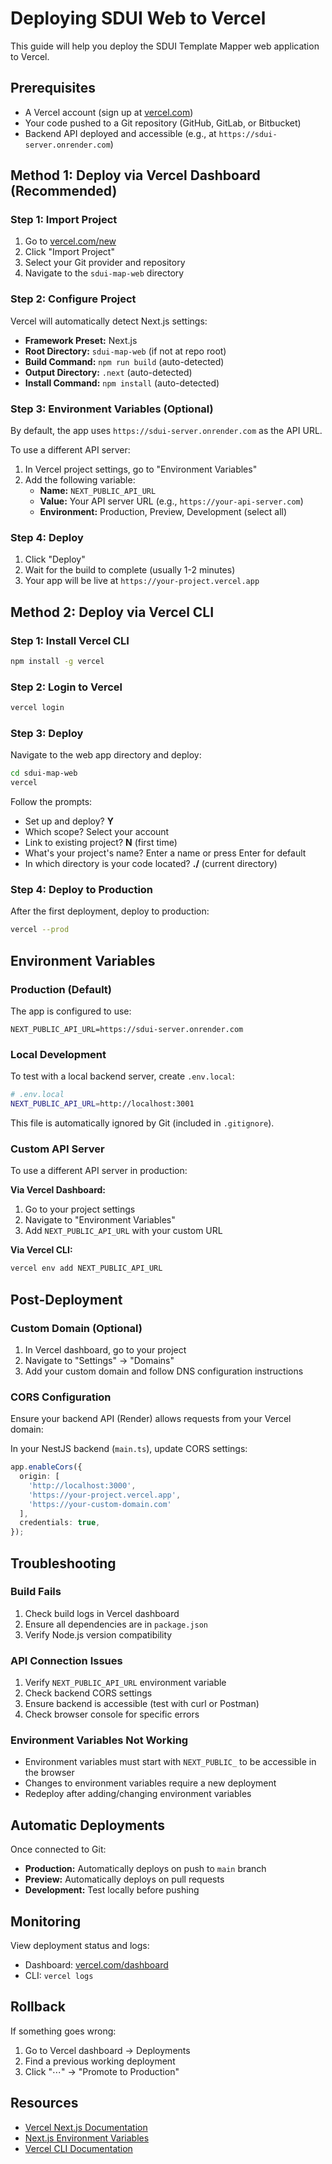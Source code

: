 # Deploying SDUI Web to Vercel

This guide will help you deploy the SDUI Template Mapper web application to Vercel.

## Prerequisites

- A Vercel account (sign up at [vercel.com](https://vercel.com))
- Your code pushed to a Git repository (GitHub, GitLab, or Bitbucket)
- Backend API deployed and accessible (e.g., at `https://sdui-server.onrender.com`)

## Method 1: Deploy via Vercel Dashboard (Recommended)

### Step 1: Import Project

1. Go to [vercel.com/new](https://vercel.com/new)
2. Click "Import Project"
3. Select your Git provider and repository
4. Navigate to the `sdui-map-web` directory

### Step 2: Configure Project

Vercel will automatically detect Next.js settings:

- **Framework Preset:** Next.js
- **Root Directory:** `sdui-map-web` (if not at repo root)
- **Build Command:** `npm run build` (auto-detected)
- **Output Directory:** `.next` (auto-detected)
- **Install Command:** `npm install` (auto-detected)

### Step 3: Environment Variables (Optional)

By default, the app uses `https://sdui-server.onrender.com` as the API URL.

To use a different API server:

1. In Vercel project settings, go to "Environment Variables"
2. Add the following variable:
   - **Name:** `NEXT_PUBLIC_API_URL`
   - **Value:** Your API server URL (e.g., `https://your-api-server.com`)
   - **Environment:** Production, Preview, Development (select all)

### Step 4: Deploy

1. Click "Deploy"
2. Wait for the build to complete (usually 1-2 minutes)
3. Your app will be live at `https://your-project.vercel.app`

## Method 2: Deploy via Vercel CLI

### Step 1: Install Vercel CLI

```bash
npm install -g vercel
```

### Step 2: Login to Vercel

```bash
vercel login
```

### Step 3: Deploy

Navigate to the web app directory and deploy:

```bash
cd sdui-map-web
vercel
```

Follow the prompts:
- Set up and deploy? **Y**
- Which scope? Select your account
- Link to existing project? **N** (first time)
- What's your project's name? Enter a name or press Enter for default
- In which directory is your code located? **./** (current directory)

### Step 4: Deploy to Production

After the first deployment, deploy to production:

```bash
vercel --prod
```

## Environment Variables

### Production (Default)

The app is configured to use:
```
NEXT_PUBLIC_API_URL=https://sdui-server.onrender.com
```

### Local Development

To test with a local backend server, create `.env.local`:

```bash
# .env.local
NEXT_PUBLIC_API_URL=http://localhost:3001
```

This file is automatically ignored by Git (included in `.gitignore`).

### Custom API Server

To use a different API server in production:

**Via Vercel Dashboard:**
1. Go to your project settings
2. Navigate to "Environment Variables"
3. Add `NEXT_PUBLIC_API_URL` with your custom URL

**Via Vercel CLI:**
```bash
vercel env add NEXT_PUBLIC_API_URL
```

## Post-Deployment

### Custom Domain (Optional)

1. In Vercel dashboard, go to your project
2. Navigate to "Settings" → "Domains"
3. Add your custom domain and follow DNS configuration instructions

### CORS Configuration

Ensure your backend API (Render) allows requests from your Vercel domain:

In your NestJS backend (`main.ts`), update CORS settings:

```typescript
app.enableCors({
  origin: [
    'http://localhost:3000',
    'https://your-project.vercel.app',
    'https://your-custom-domain.com'
  ],
  credentials: true,
});
```

## Troubleshooting

### Build Fails

1. Check build logs in Vercel dashboard
2. Ensure all dependencies are in `package.json`
3. Verify Node.js version compatibility

### API Connection Issues

1. Verify `NEXT_PUBLIC_API_URL` environment variable
2. Check backend CORS settings
3. Ensure backend is accessible (test with curl or Postman)
4. Check browser console for specific errors

### Environment Variables Not Working

- Environment variables must start with `NEXT_PUBLIC_` to be accessible in the browser
- Changes to environment variables require a new deployment
- Redeploy after adding/changing environment variables

## Automatic Deployments

Once connected to Git:

- **Production:** Automatically deploys on push to `main` branch
- **Preview:** Automatically deploys on pull requests
- **Development:** Test locally before pushing

## Monitoring

View deployment status and logs:
- Dashboard: [vercel.com/dashboard](https://vercel.com/dashboard)
- CLI: `vercel logs`

## Rollback

If something goes wrong:

1. Go to Vercel dashboard → Deployments
2. Find a previous working deployment
3. Click "⋯" → "Promote to Production"

## Resources

- [Vercel Next.js Documentation](https://vercel.com/docs/frameworks/nextjs)
- [Next.js Environment Variables](https://nextjs.org/docs/basic-features/environment-variables)
- [Vercel CLI Documentation](https://vercel.com/docs/cli)

